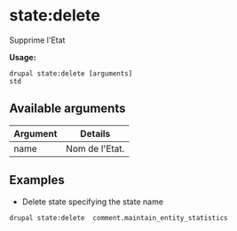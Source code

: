 # state:delete
Supprime l'Etat

**Usage:**
```
drupal state:delete [arguments]
std
```

## Available arguments
Argument | Details
---------|-------------
name | Nom de l'Etat.

## Examples
* Delete state specifying the state name
```
drupal state:delete  comment.maintain_entity_statistics
```
